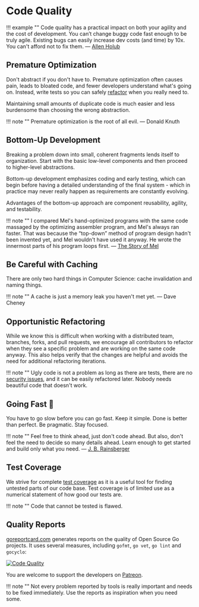 # Code Quality

!!! example ""
    Code quality has a practical impact on both your agility and the cost of development. 
    You can’t change buggy code fast enough to be truly agile. Existing bugs can easily 
    increase dev costs (and time) by 10x. You can't afford not to fix them.
    — [Allen Holub](https://twitter.com/allenholub/status/1073738216140791808)

## Premature Optimization ##

Don't abstract if you don't have to. Premature optimization often causes pain, leads to bloated code, and fewer
developers understand what's going on. Instead, write tests so you can safely [refactor](https://martinfowler.com/bliki/DefinitionOfRefactoring.html)
when you really need to.

Maintaining small amounts of duplicate code is much easier and less burdensome than choosing the wrong abstraction.

!!! note ""
    Premature optimization is the root of all evil. — Donald Knuth

## Bottom-Up Development ##

Breaking a problem down into small, coherent fragments lends itself to organization. Start with the basic low-level
components and then proceed to higher-level abstractions.

Bottom-up development emphasizes coding and early testing, which can begin before having a detailed understanding 
of the final system - which in practice may never really happen as requirements are constantly evolving.

Advantages of the bottom-up approach are component reusability, agility, and testability.

!!! note ""
    I compared Mel's hand-optimized programs with the same code massaged by the optimizing assembler program, and Mel's always ran faster.
    That was because the “top-down” method of program design hadn't been invented yet, and Mel wouldn't have used it anyway. 
    He wrote the innermost parts of his program loops first. — [The Story of Mel](http://www.catb.org/jargon/html/story-of-mel.html)

## Be Careful with Caching ##

There are only two hard things in Computer Science: cache invalidation and naming things.

!!! note ""
    A cache is just a memory leak you haven't met yet. — Dave Cheney

## Opportunistic Refactoring ##

While we know this is difficult when working with a distributed team, branches, forks, and pull requests, we encourage
all contributors to refactor when they see a specific problem and are working on the same code anyway. This also helps
verify that the changes are helpful and avoids the need for additional refactoring iterations.

!!! note ""
    Ugly code is not a problem as long as there are tests, there are no [security issues](https://photoprism.app/security-policy),
    and it can be easily refactored later. Nobody needs beautiful code that doesn't work.

## Going Fast 🐰 ##

You have to go slow before you can go fast. Keep it simple. Done is better than perfect. Be pragmatic. Stay focused.

!!! note ""
    Feel free to think ahead, just don't code ahead. But also, don't feel the need to decide so many 
    details ahead. Learn enough to get started and build only what you need.
    — [J. B. Rainsberger](https://twitter.com/jbrains/status/1064212803542818816)

## Test Coverage ##

We strive for complete [test coverage](https://martinfowler.com/bliki/TestCoverage.html) as it is a useful tool for finding 
untested parts of our code base. Test coverage is of limited use as a numerical statement of how good our tests are.

!!! note ""
    Code that cannot be tested is flawed.

<!--
### Codecov [![Test Coverage](https://codecov.io/gh/photoprism/photoprism/branch/develop/graph/badge.svg)][codecov] ###

A coverage log file created by the Go test runner is automatically sent to [Codecov][codecov] every time our `develop` branch was successfully built and tested on [Travis CI](https://travis-ci.org/photoprism/photoprism). Codecov provides a beautiful UI for displaying coverage reports and renders a badge showing the current test coverage. Custom settings for our report are located in [codecov.yml](https://github.com/photoprism/photoprism/blob/develop/codecov.yml). For example, `range: 50..90` means the badge will be green if coverage is >= 90% and red if it is <= 50%.
-->

## Quality Reports ##

[goreportcard.com][goreport] generates reports on the quality of Open Source Go projects. It uses several measures,
including `gofmt`, `go vet`, `go lint` and `gocyclo`:

[![Code Quality](https://goreportcard.com/badge/github.com/photoprism/photoprism)][goreport]

You are welcome to support the developers on [Patreon](https://www.patreon.com/goreportcard).

!!! note ""
    Not every problem reported by tools is really important and needs to be fixed immediately. Use the reports as
    inspiration when you need some.

[goreport]: https://goreportcard.com/report/github.com/photoprism/photoprism
[codacy]: https://www.codacy.com/project/lastzero/photoprism/dashboard
[codecov]: https://codecov.io/gh/photoprism/photoprism
